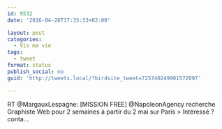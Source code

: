 ```yaml
---
id: 9532
date: '2016-04-28T17:35:33+02:00'

layout: post
categories:
  - Vis ma vie
tags:
  - tweet
format: status
publish_social: no
guid: 'http://tweets.local/?birdsite_tweet=725740249901572097'

---
```


RT @MargauxLespagne: \[MISSION FREE\] @NapoleonAgency recherche Graphiste Web pour 2 semaines à partir du 2 mai sur Paris &gt; Intéressé ? conta…
